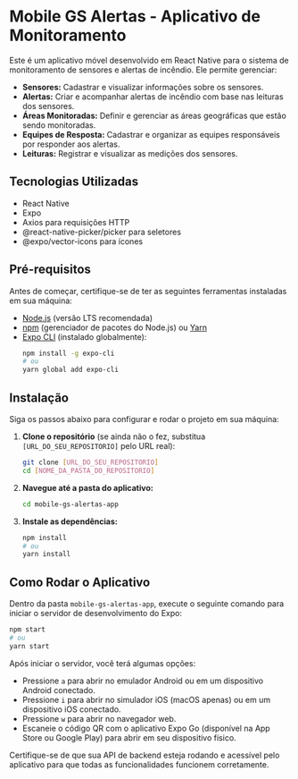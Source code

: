 # Mobile GS Alertas - Aplicativo de Monitoramento

Este é um aplicativo móvel desenvolvido em React Native para o sistema de monitoramento de sensores e alertas de incêndio. Ele permite gerenciar:

- **Sensores:** Cadastrar e visualizar informações sobre os sensores.
- **Alertas:** Criar e acompanhar alertas de incêndio com base nas leituras dos sensores.
- **Áreas Monitoradas:** Definir e gerenciar as áreas geográficas que estão sendo monitoradas.
- **Equipes de Resposta:** Cadastrar e organizar as equipes responsáveis por responder aos alertas.
- **Leituras:** Registrar e visualizar as medições dos sensores.

## Tecnologias Utilizadas

- React Native
- Expo
- Axios para requisições HTTP
- @react-native-picker/picker para seletores
- @expo/vector-icons para ícones

## Pré-requisitos

Antes de começar, certifique-se de ter as seguintes ferramentas instaladas em sua máquina:

- [Node.js](https://nodejs.org/en/download/) (versão LTS recomendada)
- [npm](https://docs.npmjs.com/downloading-and-installing-node-js-and-npm) (gerenciador de pacotes do Node.js) ou [Yarn](https://classic.yarnpkg.com/en/docs/install/)
- [Expo CLI](https://docs.expo.dev/get-started/installation/) (instalado globalmente):
  ```bash
  npm install -g expo-cli
  # ou
  yarn global add expo-cli
  ```

## Instalação

Siga os passos abaixo para configurar e rodar o projeto em sua máquina:

1.  **Clone o repositório** (se ainda não o fez, substitua `[URL_DO_SEU_REPOSITORIO]` pelo URL real):
    ```bash
    git clone [URL_DO_SEU_REPOSITORIO]
    cd [NOME_DA_PASTA_DO_REPOSITORIO]
    ```

2.  **Navegue até a pasta do aplicativo:**
    ```bash
    cd mobile-gs-alertas-app
    ```

3.  **Instale as dependências:**
    ```bash
    npm install
    # ou
    yarn install
    ```

## Como Rodar o Aplicativo

Dentro da pasta `mobile-gs-alertas-app`, execute o seguinte comando para iniciar o servidor de desenvolvimento do Expo:

```bash
npm start
# ou
yarn start
```

Após iniciar o servidor, você terá algumas opções:

-   Pressione `a` para abrir no emulador Android ou em um dispositivo Android conectado.
-   Pressione `i` para abrir no simulador iOS (macOS apenas) ou em um dispositivo iOS conectado.
-   Pressione `w` para abrir no navegador web.
-   Escaneie o código QR com o aplicativo Expo Go (disponível na App Store ou Google Play) para abrir em seu dispositivo físico.

Certifique-se de que sua API de backend esteja rodando e acessível pelo aplicativo para que todas as funcionalidades funcionem corretamente. 